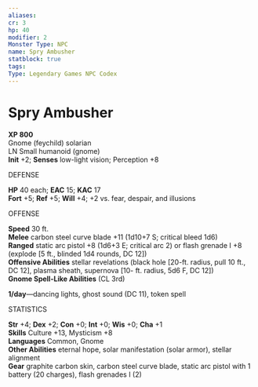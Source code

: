 ```yaml
---
aliases: 
cr: 3
hp: 40
modifier: 2
Monster Type: NPC
name: Spry Ambusher
statblock: true
tags: 
Type: Legendary Games NPC Codex
---
```


# Spry Ambusher

**XP 800**  
Gnome (feychild) solarian  
LN Small humanoid (gnome)  
**Init** +2; **Senses** low-light vision; Perception +8

DEFENSE

**HP** 40 each; **EAC** 15; **KAC** 17  
**Fort** +5; **Ref** +5; **Will** +4; +2 vs. fear, despair, and illusions

OFFENSE

**Speed** 30 ft.  
**Melee** carbon steel curve blade +11 (1d10+7 S; critical bleed 1d6)  
**Ranged** static arc pistol +8 (1d6+3 E; critical arc 2) or flash grenade I +8 (explode \[5 ft., blinded 1d4 rounds, DC 12\])  
**Offensive Abilities** stellar revelations (black hole \[20-ft. radius, pull 10 ft., DC 12\], plasma sheath, supernova \[10- ft. radius, 5d6 F, DC 12\])  
**Gnome Spell-Like Abilities** (CL 3rd)

**1/day**—dancing lights, ghost sound (DC 11), token spell

STATISTICS

**Str** +4; **Dex** +2; **Con** +0; **Int** +0; **Wis** +0; **Cha** +1  
**Skills** Culture +13, Mysticism +8  
**Languages** Common, Gnome  
**Other Abilities** eternal hope, solar manifestation (solar armor), stellar alignment  
**Gear** graphite carbon skin, carbon steel curve blade, static arc pistol with 1 battery (20 charges), flash grenades I (2)
